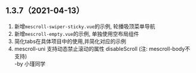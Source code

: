 ## 1.3.7（2021-04-13）
1. 新增`mescroll-swiper-sticky.vue`的示例, 轮播吸顶菜单导航  
2. 新增`mescroll-empty.vue`的示例, 单独使用空布局组件  
3. 简化tabs在具体项目中的使用,并简化对应的示例  
4. mescroll-uni 支持动态禁止滚动的属性 disableScroll (注: mescroll-body不支持)  
-by 小瑾同学
